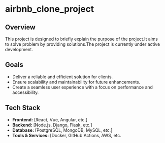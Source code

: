 # airbnb_clone_project

## Overview
This project is designed to briefly explain the purpose of the project.It aims to solve problem by providing solutions.The project is currently under active development.

## Goals
- Deliver a reliable and efficient solution for clients.
- Ensure scalability and maintainability for future enhancements.
- Create a seamless user experience with a focus on performance and accessibility.

## Tech Stack
- **Frontend:** [React, Vue, Angular, etc.]
- **Backend:** [Node.js, Django, Flask, etc.]
- **Database:** [PostgreSQL, MongoDB, MySQL, etc.]
- **Tools & Services:** [Docker, GitHub Actions, AWS, etc.
